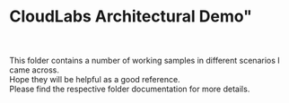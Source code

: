 # CloudLabs Architectural Demo" <br/><br/>
This folder contains a number of working samples in different scenarios I came across.<br/>
Hope they will be helpful as a good reference.<br/>
Please find the respective folder documentation for more details.<br/>



